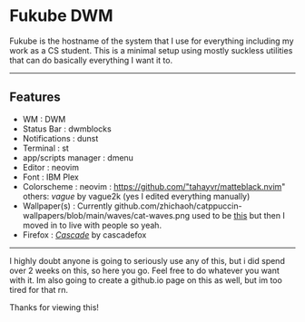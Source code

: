 # Fukube DWM
Fukube is the hostname of the system that I use for everything including my work as a CS student.
This is a minimal setup using mostly suckless utilities that can do basically everything I want it to.

---

## Features 
- WM                  : DWM
- Status Bar          : dwmblocks
- Notifications       : dunst 
- Terminal            : st
- app/scripts manager : dmenu
- Editor              : neovim
- Font                : IBM Plex
- Colorscheme         : neovim : https://github.com/"tahayvr/matteblack.nvim"
                        others: *vague* by vague2k (yes I edited everything manually)
- Wallpaper(s)        : Currently github.com/zhichaoh/catppuccin-wallpapers/blob/main/waves/cat-waves.png
                        used to be [this](github.com/zhichaoh/catppuccin-wallpapers/blob/main/waves/cat-waves.png) but then I moved in to live with people so yeah.
- Firefox             : *[Cascade](https://github.com/cascadefox/cascade/tree/main)* by cascadefox

---

I highly doubt anyone is going to seriously use any of this, but i did spend over 2 weeks on this, so here you go.
Feel free to do whatever you want with it.
Im also going to create a github.io page on this as well, but im too tired for that rn.

Thanks for viewing this!

